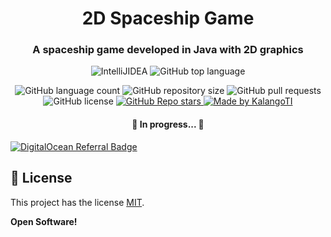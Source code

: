 <h1 align="center">
    2D Spaceship Game
</h1>

<h3 align="center">
    A spaceship game developed in Java with 2D graphics
</h3>

<p align="center">
    <img alt="IntelliJIDEA" src="https://img.shields.io/badge/IntelliJIDEA-000000.svg?style=for-the-badge&logo=intellij-idea&logoColor=white" />
    <img alt="GitHub top language" src="https://img.shields.io/github/languages/top/kalangoti/2D-Spaceship-Game?style=for-the-badge&color=success">
</p>

<p align="center">
  <img alt="GitHub language count" src="https://img.shields.io/github/languages/count/kalangoti/2D-Spaceship-Game?color=success">

  <img alt="GitHub repository size" src="https://img.shields.io/github/repo-size/kalangoti/2D-Spaceship-Game">

  <img alt="GitHub pull requests" src="https://img.shields.io/github/issues-pr/kalangoti/2D-Spaceship-Game">

  <img alt="GitHub license" src="https://img.shields.io/github/license/kalangoti/2D-Spaceship-Game">

  <a href="https://github.com/kalangoti/2D-Spaceship-Game/stargazers">
    <img alt="GitHub Repo stars" src="https://img.shields.io/github/stars/kalangoti/2D-Spaceship-Game?style=social">
  </a>

  <a href="https://github.com/kalangoti">
    <img alt="Made by KalangoTI" src="https://img.shields.io/badge/made%20by-KalangoTI-green">
  </a>
</p>

<h4 align="center"> 
	🚧  In progress...  🚧
</h4>

[![DigitalOcean Referral Badge](https://web-platforms.sfo2.cdn.digitaloceanspaces.com/WWW/Badge%201.svg)](https://www.digitalocean.com/?refcode=8771fd7c392f&utm_campaign=Referral_Invite&utm_medium=Referral_Program&utm_source=badge)

## 📝 License

This project has the license [MIT](./LICENSE).

**Open Software!**
